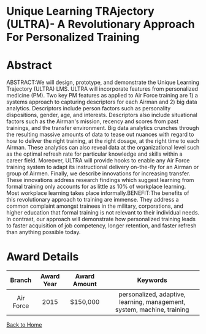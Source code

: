 
Unique Learning TRAjectory (ULTRA)- A Revolutionary Approach For Personalized Training
======================================================================================

# Abstract


ABSTRACT:We will design, prototype, and demonstrate the Unique Learning Trajectory (ULTRA) LMS. ULTRA will incorporate features from personalized medicine (PM). Two key PM features as applied to Air Force training are 1) a systems approach to capturing descriptors for each Airman and 2) big data analytics. Descriptors include person factors such as personality dispositions, gender, age, and interests. Descriptors also include situational factors such as the Airman's mission, recency and scores from past trainings, and the transfer environment. Big data analytics crunches through the resulting massive amounts of data to tease out nuances with regard to how to deliver the right training, at the right dosage, at the right time to each Airman. These analytics can also reveal data at the organizational level such as the optimal refresh rate for particular knowledge and skills within a career field. Moreover, ULTRA will provide hooks to enable any Air Force training system to adapt its instructional delivery on-the-fly for an Airman or group of Airmen. Finally, we describe innovations for increasing transfer. These innovations address research findings which suggest learning from formal training only accounts for as little as 10% of workplace learning. Most workplace learning takes place informally.BENEFIT:The benefits of this revolutionary approach to training are immense. They address a common complaint amongst trainees in the military, corporations, and higher education that formal training is not relevant to their individual needs. In contrast, our approach will demonstrate how personalized training leads to faster acquisition of job competency, longer retention, and faster refresh than anything possible today.  

# Award Details

|Branch|Award Year|Award Amount|Keywords|
| :---: | :---: | :---: | :---: |
|Air Force|2015|$150,000|personalized, adaptive, learning, management, system, machine, training|
  
  


[Back to Home](https://github.com/chrischow/dod_sbir_awards/Reports/DJ/#1349)
